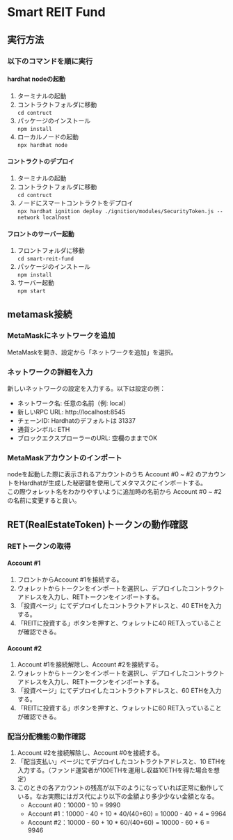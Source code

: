 # Smart REIT Fund

## 実行方法

### 以下のコマンドを順に実行

#### hardhat nodeの起動
1. ターミナルの起動
2. コントラクトフォルダに移動  
`cd contruct`  
3. パッケージのインストール  
`npm install`  
4. ローカルノードの起動  
`npx hardhat node`  

#### コントラクトのデプロイ
1. ターミナルの起動  
2. コントラクトフォルダに移動  
`cd contruct`  
3. ノードにスマートコントラクトをデプロイ  
`npx hardhat ignition deploy ./ignition/modules/SecurityToken.js --network localhost`

#### フロントのサーバー起動
1. フロントフォルダに移動  
`cd smart-reit-fund`  
2. パッケージのインストール  
`npm install`  
3. サーバー起動  
`npm start`  

## metamask接続

### MetaMaskにネットワークを追加

MetaMaskを開き、設定から「ネットワークを追加」を選択。
### ネットワークの詳細を入力

新しいネットワークの設定を入力する。以下は設定の例：  
- ネットワーク名: 任意の名前（例: local）  
- 新しいRPC URL: http://localhost:8545  
- チェーンID: Hardhatのデフォルトは 31337   
- 通貨シンボル: ETH   
- ブロックエクスプローラーのURL: 空欄のままでOK  

### MetaMaskアカウントのインポート

nodeを起動した際に表示されるアカウントのうち Account #0 ~ #2 のアカウントをHardhatが生成した秘密鍵を使用してメタマスクにインポートする。  
この際ウォレット名をわかりやすいように追加時の名前から Account #0 ~ #2 の名前に変更すると良い。

## RET(RealEstateToken)トークンの動作確認
### RETトークンの取得
#### Account #1
1. フロントからAccount #1を接続する。
2. ウォレットからトークンをインポートを選択し、デプロイしたコントラクトアドレスを入力し、RETトークンをインポートする。
3. 「投資ページ」にてデプロイしたコントラクトアドレスと、40 ETHを入力する。
4. 「REITに投資する」ボタンを押すと、ウォレットに40 RET入っていることが確認できる。
#### Account #2
1. Account #1を接続解除し、Account #2を接続する。
2. ウォレットからトークンをインポートを選択し、デプロイしたコントラクトアドレスを入力し、RETトークンをインポートする。
3. 「投資ページ」にてデプロイしたコントラクトアドレスと、60 ETHを入力する。
4. 「REITに投資する」ボタンを押すと、ウォレットに60 RET入っていることが確認できる。
### 配当分配機能の動作確認
1. Account #2を接続解除し、Account #0を接続する。
2. 「配当支払い」ページにてデプロイしたコントラクトアドレスと、10 ETHを入力する。（ファンド運営者が100ETHを運用し収益10ETHを得た場合を想定）
3. このときの各アカウントの残高が以下のようになっていれば正常に動作している。なお実際にはガス代により以下の金額より多少少ない金額となる。
	- Account #0：10000 - 10 = 9990
	- Account #1：10000 - 40 + 10 * 40/(40+60) = 10000 - 40 + 4 = 9964 
	- Account #2：10000 - 60 + 10 * 60/(40+60) = 10000 - 60 + 6 = 9946

